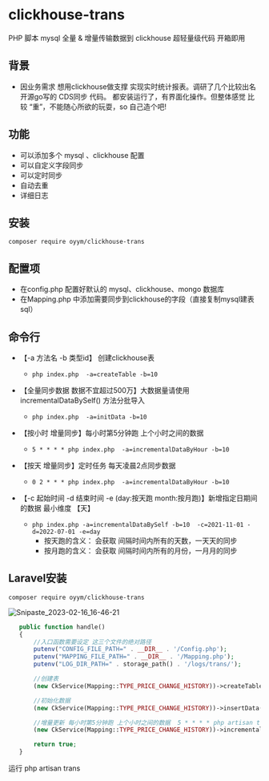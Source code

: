 # clickhouse-trans
PHP  脚本  mysql 全量 &amp; 增量传输数据到 clickhouse  超轻量级代码 开箱即用

## **背景**
* 因业务需求 想用clickhouse做支撑 实现实时统计报表。调研了几个比较出名开源go写的 CDS同步 代码。
  都安装运行了，有界面化操作。但整体感觉 比较 “重”，不能随心所欲的玩耍，so 自己造个吧!

## **功能**
  * 可以添加多个 mysql 、clickhouse 配置
  * 可以自定义字段同步
  * 可以定时同步
  * 自动去重
  * 详细日志
  
## **安装**
```composer require oyym/clickhouse-trans```

## **配置项**
  * 在config.php 配置好默认的 mysql、clickhouse、mongo 数据库
  * 在Mapping.php 中添加需要同步到clickhouse的字段（直接复制mysql建表sql）

## **命令行**

  * 【-a 方法名   -b 类型id】 创建clickhouse表 
    * ``` php index.php  -a=createTable -b=10 ```

  * 【全量同步数据 数据不宜超过500万】大数据量请使用 incrementalDataBySelf() 方法分批导入     
    * ``` php index.php  -a=initData -b=10 ```

  * 【按小时 增量同步】每小时第5分钟跑  上个小时之间的数据 
    * ``` 5 * * * * php index.php  -a=incrementalDataByHour -b=10 ```

  * 【按天 增量同步】定时任务 每天凌晨2点同步数据  
     * ``` 0 2 * * * php index.php  -a=incrementalDataByHour -b=10 ```

  * 【-c 起始时间  -d 结束时间  -e (day:按天跑 month:按月跑)】新增指定日期间的数据 最小维度 【天】 
     * ``` php index.php -a=incrementalDataBySelf -b=10  -c=2021-11-01 -d=2022-07-01 -e=day ```
       * 按天跑的含义： 会获取 间隔时间内所有的天数，一天天的同步
       * 按月跑的含义： 会获取 间隔时间内所有的月份，一月月的同步
 
 ## **Laravel安装**
 ```composer require oyym/clickhouse-trans```
 
 
 
 ![Snipaste_2023-02-16_16-46-21](https://user-images.githubusercontent.com/20701868/219314824-737184d6-3f69-43ea-b481-a9d1eb502ae1.png)

 ```php
    public function handle()
    {
        //入口函数需要设定 这三个文件的绝对路径
        putenv("CONFIG_FILE_PATH=" . __DIR__ . '/Config.php');          //日志文件地址
        putenv("MAPPING_FILE_PATH=" . __DIR__ . '/Mapping.php');        //映射文件地址
        putenv("LOG_DIR_PATH=" . storage_path() . '/logs/trans/');      //记录日志的目录地址

        //创建表
        (new CkService(Mapping::TYPE_PRICE_CHANGE_HISTORY))->createTable();

        //初始化数据
        (new CkService(Mapping::TYPE_PRICE_CHANGE_HISTORY))->insertData();

        //增量更新 每小时第5分钟跑 上个小时之间的数据  5 * * * * php artisan trans
        (new CkService(Mapping::TYPE_PRICE_CHANGE_HISTORY))->incrementalDataByHour();

        return true;
    }
```
运行 php artisan trans
 
  
  

